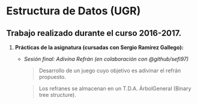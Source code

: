 # Estructura de Datos (UGR)
## Trabajo realizado durante el curso 2016-2017.

1. **Prácticas de la asignatura (cursadas con Sergio Ramírez Gallego):**
    * *Sesión final: Adivina Refrán (en colaboración con @github/sefi97)*
      > Desarrollo de un juego cuyo objetivo es adivinar el refrán propuesto.
    
      > Los refranes se almacenan en un T.D.A. ÁrbolGeneral (Binary tree structure).

